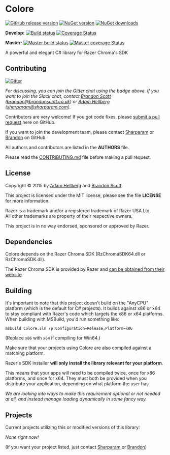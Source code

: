 Colore
======

[![GitHub release version](https://img.shields.io/github/release/CoraleStudios/Colore.svg)](https://github.com/CoraleStudios/Colore/releases)
[![NuGet version](https://img.shields.io/nuget/v/Colore.svg)](https://www.nuget.org/packages/Colore)
[![NuGet downloads](https://img.shields.io/nuget/dt/Colore.svg)](https://www.nuget.org/packages/Colore)

**Develop:**
[![Build status](https://ci.appveyor.com/api/projects/status/86g99rkyhc57sa74?svg=true)](https://ci.appveyor.com/project/Corale/colore)
[![Coverage Status](https://coveralls.io/repos/CoraleStudios/Colore/badge.svg?branch=develop)](https://coveralls.io/r/CoraleStudios/Colore?branch=develop)

**Master:**
[![Master build status](https://ci.appveyor.com/api/projects/status/86g99rkyhc57sa74/branch/master?svg=true)](https://ci.appveyor.com/project/Corale/colore/branch/master)
[![Master coverage Status](https://coveralls.io/repos/CoraleStudios/Colore/badge.svg?branch=develop)](https://coveralls.io/r/CoraleStudios/Colore?branch=master)

A powerful and elegant C# library for Razer Chroma's SDK

Contributing
------------

[![Gitter](https://badges.gitter.im/Join%20Chat.svg)](https://gitter.im/CoraleStudios/Colore?utm_source=badge&utm_medium=badge&utm_campaign=pr-badge)

*For discussing, you can join the Gitter chat using the badge above. If you want to join the Slack chat, contact [Brandon Scott][bs] ([brandon@brandonscott.co.uk](mailto:brandon@brandonscott.co.uk)) or [Adam Hellberg][sharp] ([sharparam@sharparam.com](mailto:sharparam@sharparam.com)).*

Contributors are very welcome! If you got code fixes, please [submit a pull request][newpull] here on GitHub.

If you want to join the development team, please contact [Sharparam][sharp] or [Brandon][bs] on GitHub.

All authors and contributors are listed in the **AUTHORS** file.

Please read the [CONTRIBUTING.md](CONTRIBUTING.md) file before making a pull request.

License
-------

Copyright &copy; 2015 by [Adam Hellberg][sharp] and [Brandon Scott][bs].

This project is licensed under the MIT license, please see the file **LICENSE** for more information.

Razer is a trademark and/or a registered trademark of Razer USA Ltd.  
All other trademarks are property of their respective owners.

This project is in no way endorsed, sponsored or approved by Razer.

Dependencies
------------

Colore depends on the Razer Chroma SDK (RzChromaSDK64.dll or RzChromaSDK.dll).

The Razer Chroma SDK is provided by Razer and [can be obtained from their website][rzdev].

Building
--------

It's important to note that this project doesn't build on the "AnyCPU" platform (which is the default
for C# projects). It builds against x86 or x64 to stay compliant with Razer's code which targets the x86 or x64
platforms. When building with MSBuild, you'd run something like:

```
msbuild Colore.sln /p:Configuration=Release;Platform=x86
```

(Replace `x86` with `x64` if compiling for Win64.)

Make sure that your projects using Colore are also compiled against a matching platform.

Razer's SDK installer **will only install the library relevant for your platform**.

This means that your apps will need to be compiled twice, once for x86 platforms, and once for x64.
They must both be provided when you distribute your application, depending on what platform the user has.

*We are looking into ways to make this requirement optional or not needed at all, and instead manage loading dynamically in some fancy way.*

Projects
--------

Current projects utilizing this or modified versions of this library:

*None right now!*

(If you want your project listed, just contact [Sharparam][sharp] or [Brandon][bs])

[newpull]: ../../pull/new/develop
[sharp]: https://github.com/Sharparam
[contrib]: ../../wiki/Contributing
[bs]: https://github.com/brandonscott
[rzdev]: http://developer.razerzone.com/chroma
